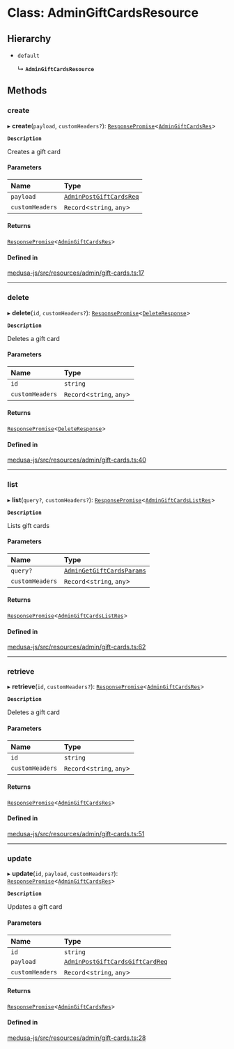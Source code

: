 # Class: AdminGiftCardsResource

## Hierarchy

- `default`

  ↳ **`AdminGiftCardsResource`**

## Methods

### create

▸ **create**(`payload`, `customHeaders?`): [`ResponsePromise`](../modules/internal.md#responsepromise)<[`AdminGiftCardsRes`](../modules/internal-8.md#admingiftcardsres)\>

**`Description`**

Creates a gift card

#### Parameters

| Name | Type |
| :------ | :------ |
| `payload` | [`AdminPostGiftCardsReq`](internal-8.AdminPostGiftCardsReq.md) |
| `customHeaders` | `Record`<`string`, `any`\> |

#### Returns

[`ResponsePromise`](../modules/internal.md#responsepromise)<[`AdminGiftCardsRes`](../modules/internal-8.md#admingiftcardsres)\>

#### Defined in

[medusa-js/src/resources/admin/gift-cards.ts:17](https://github.com/medusajs/medusa/blob/f7a63f178/packages/medusa-js/src/resources/admin/gift-cards.ts#L17)

___

### delete

▸ **delete**(`id`, `customHeaders?`): [`ResponsePromise`](../modules/internal.md#responsepromise)<[`DeleteResponse`](../modules/internal-3.md#deleteresponse)\>

**`Description`**

Deletes a gift card

#### Parameters

| Name | Type |
| :------ | :------ |
| `id` | `string` |
| `customHeaders` | `Record`<`string`, `any`\> |

#### Returns

[`ResponsePromise`](../modules/internal.md#responsepromise)<[`DeleteResponse`](../modules/internal-3.md#deleteresponse)\>

#### Defined in

[medusa-js/src/resources/admin/gift-cards.ts:40](https://github.com/medusajs/medusa/blob/f7a63f178/packages/medusa-js/src/resources/admin/gift-cards.ts#L40)

___

### list

▸ **list**(`query?`, `customHeaders?`): [`ResponsePromise`](../modules/internal.md#responsepromise)<[`AdminGiftCardsListRes`](../modules/internal-8.md#admingiftcardslistres)\>

**`Description`**

Lists gift cards

#### Parameters

| Name | Type |
| :------ | :------ |
| `query?` | [`AdminGetGiftCardsParams`](internal-8.AdminGetGiftCardsParams.md) |
| `customHeaders` | `Record`<`string`, `any`\> |

#### Returns

[`ResponsePromise`](../modules/internal.md#responsepromise)<[`AdminGiftCardsListRes`](../modules/internal-8.md#admingiftcardslistres)\>

#### Defined in

[medusa-js/src/resources/admin/gift-cards.ts:62](https://github.com/medusajs/medusa/blob/f7a63f178/packages/medusa-js/src/resources/admin/gift-cards.ts#L62)

___

### retrieve

▸ **retrieve**(`id`, `customHeaders?`): [`ResponsePromise`](../modules/internal.md#responsepromise)<[`AdminGiftCardsRes`](../modules/internal-8.md#admingiftcardsres)\>

**`Description`**

Deletes a gift card

#### Parameters

| Name | Type |
| :------ | :------ |
| `id` | `string` |
| `customHeaders` | `Record`<`string`, `any`\> |

#### Returns

[`ResponsePromise`](../modules/internal.md#responsepromise)<[`AdminGiftCardsRes`](../modules/internal-8.md#admingiftcardsres)\>

#### Defined in

[medusa-js/src/resources/admin/gift-cards.ts:51](https://github.com/medusajs/medusa/blob/f7a63f178/packages/medusa-js/src/resources/admin/gift-cards.ts#L51)

___

### update

▸ **update**(`id`, `payload`, `customHeaders?`): [`ResponsePromise`](../modules/internal.md#responsepromise)<[`AdminGiftCardsRes`](../modules/internal-8.md#admingiftcardsres)\>

**`Description`**

Updates a gift card

#### Parameters

| Name | Type |
| :------ | :------ |
| `id` | `string` |
| `payload` | [`AdminPostGiftCardsGiftCardReq`](internal-8.AdminPostGiftCardsGiftCardReq.md) |
| `customHeaders` | `Record`<`string`, `any`\> |

#### Returns

[`ResponsePromise`](../modules/internal.md#responsepromise)<[`AdminGiftCardsRes`](../modules/internal-8.md#admingiftcardsres)\>

#### Defined in

[medusa-js/src/resources/admin/gift-cards.ts:28](https://github.com/medusajs/medusa/blob/f7a63f178/packages/medusa-js/src/resources/admin/gift-cards.ts#L28)
